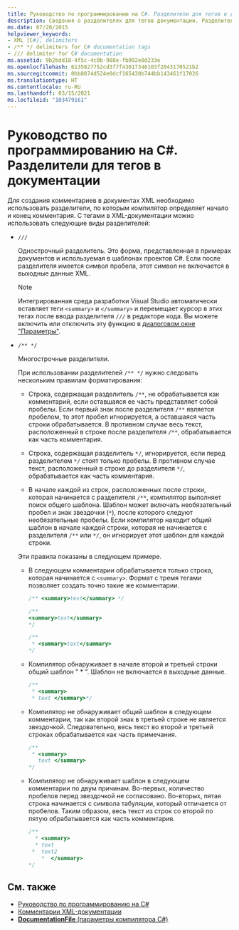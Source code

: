 ```yaml
---
title: Руководство по программированию на C#. Разделители для тегов в документации
description: Сведения о разделителях для тегов документации. Разделители помогают компилятору определить начало и конец комментария в документации.
ms.date: 07/20/2015
helpviewer_keywords:
- XML [C#], delimiters
- /** */ delimiters for C# documentation tags
- /// delimiter for C# documentation
ms.assetid: 9b2bdd18-4f5c-4c0b-988e-fb992e0d233e
ms.openlocfilehash: 6135827752cd3f7f43017346103f2043170521b2
ms.sourcegitcommit: 0bb8074d524e0dcf165430b744bb143461f17026
ms.translationtype: HT
ms.contentlocale: ru-RU
ms.lasthandoff: 03/15/2021
ms.locfileid: "103479161"
---
```

# <a name="delimiters-for-documentation-tags-c-programming-guide"></a>Руководство по программированию на C#. Разделители для тегов в документации

Для создания комментариев в документах XML необходимо использовать разделители, по которым компилятор определяет начало и конец комментария. С тегами в XML-документации можно использовать следующие виды разделителей:

- `///`

  Однострочный разделитель. Это форма, представленная в примерах документов и используемая в шаблонах проектов C#. Если после разделителя имеется символ пробела, этот символ не включается в выходные данные XML.

  > [!NOTE]
  > Интегрированная среда разработки Visual Studio автоматически вставляет теги `<summary>` и `</summary>` и перемещает курсор в этих тегах после ввода разделителя `///` в редакторе кода. Вы можете включить или отключить эту функцию в [диалоговом окне "Параметры"](/visualstudio/ide/reference/options-text-editor-csharp-advanced).
  
- `/** */`

  Многострочные разделители.

  При использовании разделителей `/** */` нужно следовать нескольким правилам форматирования:
  
  - Строка, содержащая разделитель `/**`, не обрабатывается как комментарий, если оставшаяся ее часть представляет собой пробелы. Если первый знак после разделителя `/**` является пробелом, то этот пробел игнорируется, а оставшаяся часть строки обрабатывается. В противном случае весь текст, расположенный в строке после разделителя `/**`, обрабатывается как часть комментария.

  - Строка, содержащая разделитель `*/`, игнорируется, если перед разделителем `*/` стоят только пробелы. В противном случае текст, расположенный в строке до разделителя `*/`, обрабатывается как часть комментария.
  
  - В начале каждой из строк, расположенных после строки, которая начинается с разделителя `/**`, компилятор выполняет поиск общего шаблона. Шаблон может включать необязательный пробел и знак звездочки (`*`), после которого следуют необязательные пробелы. Если компилятор находит общий шаблон в начале каждой строки, которая не начинается с разделителя `/**` или `*/`, он игнорирует этот шаблон для каждой строки.

  Эти правила показаны в следующем примере.

  - В следующем комментарии обрабатывается только строка, которая начинается с `<summary>`. Формат с тремя тегами позволяет создать точно такие же комментарии.

    ```csharp
    /** <summary>text</summary> */

    /**
    <summary>text</summary>
    */

    /**
     * <summary>text</summary>
    */
    ```

  - Компилятор обнаруживает в начале второй и третьей строки общий шаблон " \* ". Шаблон не включается в выходные данные.

    ```csharp
    /**
     * <summary>
     * text </summary>*/
    ```

  - Компилятор не обнаруживает общий шаблон в следующем комментарии, так как второй знак в третьей строке не является звездочкой. Следовательно, весь текст во второй и третьей строках обрабатывается как часть примечания.

    ```csharp
    /**
     * <summary>
       text </summary>
    */
    ```

  - Компилятор не обнаруживает шаблон в следующем комментарии по двум причинам. Во-первых, количество пробелов перед звездочкой не согласовано. Во-вторых, пятая строка начинается с символа табуляции, который отличается от пробелов. Таким образом, весь текст из строк со второй по пятую обрабатывается как часть комментария.

    <!-- markdownlint-disable MD010 -->
    ```csharp
    /**
      * <summary>
      * text
     *  text2
        *  </summary>
    */
    ```
    <!-- markdownlint-enable MD010 -->

## <a name="see-also"></a>См. также

- [Руководство по программированию на C#](../index.md)
- [Комментарии XML-документации](./index.md)
- [**DocumentationFile** (параметры компилятора C#)](../../language-reference/compiler-options/output.md#documentationfile)
